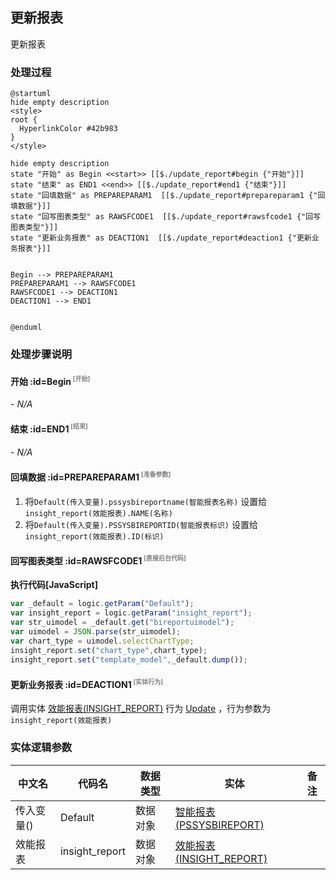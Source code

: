 ## 更新报表 <!-- {docsify-ignore-all} -->

   更新报表

### 处理过程

```plantuml
@startuml
hide empty description
<style>
root {
  HyperlinkColor #42b983
}
</style>

hide empty description
state "开始" as Begin <<start>> [[$./update_report#begin {"开始"}]]
state "结束" as END1 <<end>> [[$./update_report#end1 {"结束"}]]
state "回填数据" as PREPAREPARAM1  [[$./update_report#prepareparam1 {"回填数据"}]]
state "回写图表类型" as RAWSFCODE1  [[$./update_report#rawsfcode1 {"回写图表类型"}]]
state "更新业务报表" as DEACTION1  [[$./update_report#deaction1 {"更新业务报表"}]]


Begin --> PREPAREPARAM1
PREPAREPARAM1 --> RAWSFCODE1
RAWSFCODE1 --> DEACTION1
DEACTION1 --> END1


@enduml
```


### 处理步骤说明

#### 开始 :id=Begin<sup class="footnote-symbol"> <font color=gray size=1>[开始]</font></sup>



*- N/A*
#### 结束 :id=END1<sup class="footnote-symbol"> <font color=gray size=1>[结束]</font></sup>



*- N/A*

#### 回填数据 :id=PREPAREPARAM1<sup class="footnote-symbol"> <font color=gray size=1>[准备参数]</font></sup>



1. 将`Default(传入变量).pssysbireportname(智能报表名称)` 设置给  `insight_report(效能报表).NAME(名称)`
2. 将`Default(传入变量).PSSYSBIREPORTID(智能报表标识)` 设置给  `insight_report(效能报表).ID(标识)`

#### 回写图表类型 :id=RAWSFCODE1<sup class="footnote-symbol"> <font color=gray size=1>[直接后台代码]</font></sup>



<p class="panel-title"><b>执行代码[JavaScript]</b></p>

```javascript
var _default = logic.getParam("Default");
var insight_report = logic.getParam("insight_report");
var str_uimodel = _default.get("bireportuimodel");
var uimodel = JSON.parse(str_uimodel);
var chart_type = uimodel.selectChartType;
insight_report.set("chart_type",chart_type);
insight_report.set("template_model",_default.dump());
```

#### 更新业务报表 :id=DEACTION1<sup class="footnote-symbol"> <font color=gray size=1>[实体行为]</font></sup>



调用实体 [效能报表(INSIGHT_REPORT)](module/Insight/insight_report.md) 行为 [Update](module/Insight/insight_report#行为) ，行为参数为`insight_report(效能报表)`



### 实体逻辑参数

|    中文名   |    代码名    |  数据类型    |  实体   |备注 |
| --------| --------| -------- | -------- | --------   |
|传入变量(<i class="fa fa-check"/></i>)|Default|数据对象|[智能报表(PSSYSBIREPORT)](module/extension/PSSysBIReport.md)||
|效能报表|insight_report|数据对象|[效能报表(INSIGHT_REPORT)](module/Insight/insight_report.md)||
